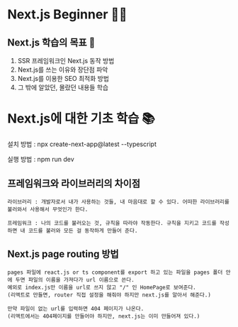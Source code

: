 # Next.js Beginner 🏃‍♂️

## Next.js 학습의 목표 🚀

1. SSR 프레임워크인 Next.js 동작 방법
2. Next.js를 쓰는 이유와 장단점 파악
3. Next.js를 이용한 SEO 최적화 방법
4. 그 밖에 알았던, 몰랐던 내용들 학습

# Next.js에 대한 기초 학습 📚

설치 방법 : npx create-next-app@latest --typescript

실행 방법 : npm run dev

## 프레임워크와 라이브러리의 차이점

```
라이브러리 : 개발자로서 내가 사용하는 것들, 내 마음대로 할 수 있다. 어떠한 라이브러리를 불러와서 사용해서 무엇인가 한다.

프레임워크 : 나의 코드를 불러오는 것, 규칙을 따라야 작동한다. 규칙을 지키고 코드를 작성하면 내 코드를 불러와 모든 걸 동작하게 만들어 준다.
```

## Next.js page routing 방법

```
pages 파일에 react.js or ts component를 export 하고 있는 파일을 pages 폴더 안에 두면 파일의 이름을 가져다가 url 이름으로 쓴다.
예외로 index.js만 이름을 url로 쓰지 않고 "/" 인 HomePage로 보여준다.
(리액트로 만들면, router 직접 설정을 해줘야 하지만 next.js를 알아서 해준다.)

만약 파일이 없는 url를 입력하면 404 페이지가 나온다.
(리액트에서는 404페이지를 만들어야 하지만, next.js는 이미 만들어져 있다.)
```
